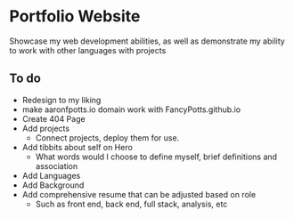 # Portfolio Website
Showcase my web development abilities, as well as demonstrate my ability to work with other languages with projects

## To do
- Redesign to my liking
- make aaronfpotts.io domain work with FancyPotts.github.io
- Create 404 Page
- Add projects
    - Connect projects, deploy them for use.
- Add tibbits about self on Hero
    - What words would I choose to define myself, brief definitions and association
- Add Languages
- Add Background
- Add comprehensive resume that can be adjusted based on role
    - Such as front end, back end, full stack, analysis, etc
